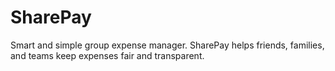 # SharePay
Smart and simple group expense manager.  SharePay helps friends, families, and teams keep expenses fair and transparent.
